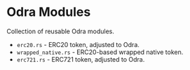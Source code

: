 # Odra Modules

Collection of reusable Odra modules.

- `erc20.rs` - ERC20 token, adjusted to Odra.
- `wrapped_native.rs` - ERC20-based wrapped native token.
- `erc721.rs` - ERC721 token, adjusted to Odra.